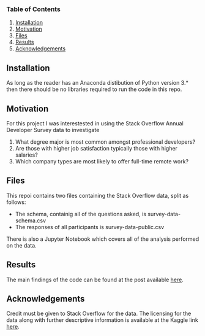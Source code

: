 ### Table of Contents

1. [Installation](#installation)
2. [Motivation](#motivation)
3. [Files](#files)
4. [Results](#results)
5. [Acknowledgements](#acknowledgements)

## Installation <a name="installation"></a>

As long as the reader has an Anaconda distibution of Python version 3.*  then there should be no libraries required to run the code in this repo.

## Motivation<a name="motivation"></a>

For this project I was interestested in using the  Stack Overflow Annual Developer Survey data to investigate

1. What degree major is most common amongst professional developers?
2. Are those with higher job satisfaction typically those with higher salaries?
3. Which company types are most likely to offer full-time remote work?

## Files <a name="files"></a>

This repoi contains two files containing the Stack Overflow data, split as follows:

- The schema, containig all of the questions asked, is survey-data-schema.csv
- The responses of all participants is survey-data-public.csv

There is also a Jupyter Notebook which covers all of the analysis performed on the data.

## Results<a name="results"></a>

The main findings of the code can be found at the post available [here](https://medium.com/@jake.wernham/forging-a-career-as-a-developer-827dc3f79371).

## Acknowledgements<a name="acknowledgements"></a>

Credit must be given to Stack Overflow for the data.  The licensing for the data along with further descriptive information is available at the Kaggle link [here](https://www.kaggle.com/stackoverflow/so-survey-2017/data).